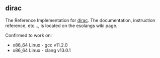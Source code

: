 
## dirac

The Reference Implementation for [dirac](https://esolangs.org/wiki/Dirac). The documentation, instruction reference, etc..., is located on the esolangs wiki page.

Confirmed to work on:
- x86_64 Linux - gcc v11.2.0
- x86_64 Linux - clang v13.0.1
